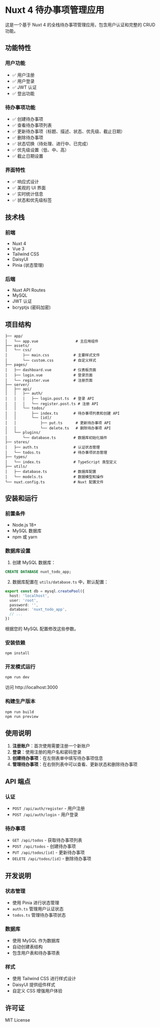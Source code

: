 # Nuxt 4 待办事项管理应用

这是一个基于 Nuxt 4 的全栈待办事项管理应用，包含用户认证和完整的 CRUD 功能。

## 功能特性

### 用户功能
- ✅ 用户注册
- ✅ 用户登录
- ✅ JWT 认证
- ✅ 登出功能

### 待办事项功能
- ✅ 创建待办事项
- ✅ 查看待办事项列表
- ✅ 更新待办事项（标题、描述、状态、优先级、截止日期）
- ✅ 删除待办事项
- ✅ 状态切换（待处理、进行中、已完成）
- ✅ 优先级设置（低、中、高）
- ✅ 截止日期设置

### 界面特性
- ✅ 响应式设计
- ✅ 美观的 UI 界面
- ✅ 实时统计信息
- ✅ 状态和优先级标签

## 技术栈

### 前端
- Nuxt 4
- Vue 3
- Tailwind CSS
- DaisyUI
- Pinia (状态管理)

### 后端
- Nuxt API Routes
- MySQL
- JWT 认证
- bcryptjs (密码加密)

## 项目结构

```
├── app/
│   └── app.vue                 # 主应用组件
├── assets/
│   └── css/
│       ├── main.css           # 主要样式文件
│       └── custom.css         # 自定义样式
├── pages/
│   ├── dashboard.vue          # 仪表板页面
│   ├── login.vue              # 登录页面
│   └── register.vue           # 注册页面
├── server/
│   ├── api/
│   │   ├── auth/
│   │   │   ├── login.post.ts  # 登录 API
│   │   │   └── register.post.ts # 注册 API
│   │   └── todos/
│   │       ├── index.ts       # 待办事项列表和创建 API
│   │       └── [id]/
│   │           ├── put.ts      # 更新待办事项 API
│   │           └── delete.ts   # 删除待办事项 API
│   └── plugins/
│       └── database.ts        # 数据库初始化插件
├── stores/
│   ├── auth.ts                # 认证状态管理
│   └── todos.ts               # 待办事项状态管理
├── types/
│   └── index.ts               # TypeScript 类型定义
├── utils/
│   ├── database.ts            # 数据库配置
│   └── models.ts              # 数据模型和操作
└── nuxt.config.ts             # Nuxt 配置文件
```

## 安装和运行

### 前置条件
- Node.js 18+
- MySQL 数据库
- npm 或 yarn

### 数据库设置

1. 创建 MySQL 数据库：
```sql
CREATE DATABASE nuxt_todo_app;
```

2. 数据库配置在 `utils/database.ts` 中，默认配置：
```typescript
export const db = mysql.createPool({
  host: 'localhost',
  user: 'root',
  password: '',
  database: 'nuxt_todo_app',
  // ...
})
```

根据您的 MySQL 配置修改这些参数。

### 安装依赖

```bash
npm install
```

### 开发模式运行

```bash
npm run dev
```

访问 http://localhost:3000

### 构建生产版本

```bash
npm run build
npm run preview
```

## 使用说明

1. **注册账户**：首次使用需要注册一个新账户
2. **登录**：使用注册的用户名和密码登录
3. **创建待办事项**：在左侧表单中填写待办事项信息
4. **管理待办事项**：在右侧列表中可以查看、更新状态和删除待办事项

## API 端点

### 认证
- `POST /api/auth/register` - 用户注册
- `POST /api/auth/login` - 用户登录

### 待办事项
- `GET /api/todos` - 获取待办事项列表
- `POST /api/todos` - 创建待办事项
- `PUT /api/todos/[id]` - 更新待办事项
- `DELETE /api/todos/[id]` - 删除待办事项

## 开发说明

### 状态管理
- 使用 Pinia 进行状态管理
- `auth.ts` 管理用户认证状态
- `todos.ts` 管理待办事项状态

### 数据库
- 使用 MySQL 作为数据库
- 自动创建表结构
- 包含用户表和待办事项表

### 样式
- 使用 Tailwind CSS 进行样式设计
- DaisyUI 提供组件样式
- 自定义 CSS 增强用户体验

## 许可证

MIT License
